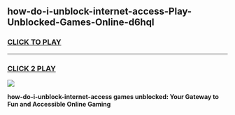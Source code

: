 
## how-do-i-unblock-internet-access-Play-Unblocked-Games-Online-d6hql
<h3>
<a href="https://premium76.site?title=how-do-i-unblock-internet-access&ref=25A">CLICK TO PLAY</a></h3>
<hr>

<h3>
<a href="https://premium76.site?title=how-do-i-unblock-internet-access&ref=25A">CLICK 2 PLAY</a>
  
</h3>

<a href="https://premium76.site?title=how-do-i-unblock-internet-access&ref=25A"><img src="https://clearcache.store/games.png"></a>


**how-do-i-unblock-internet-access games unblocked: Your Gateway to Fun and Accessible Online Gaming**
